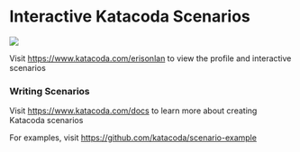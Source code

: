 # Interactive Katacoda Scenarios

[![](http://shields.katacoda.com/katacoda/erisonlan/count.svg)](https://www.katacoda.com/erisonlan "Get your profile on Katacoda.com")

Visit https://www.katacoda.com/erisonlan to view the profile and interactive scenarios

### Writing Scenarios
Visit https://www.katacoda.com/docs to learn more about creating Katacoda scenarios

For examples, visit https://github.com/katacoda/scenario-example
